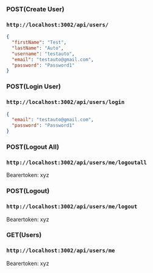 
### POST(Create User)

### `http://localhost:3002/api/users/`

```json
{
  "firstName": "Test",
  "lastName": "Auto",
  "username": "testauto",
  "email": "testauto@gmail.com",
  "password": "Password1"
}
```

### POST(Login User)

### `http://localhost:3002/api/users/login`

```json
{
  "email": "testauto@gmail.com",
  "password": "Password1"
}
```

### POST(Logout All)

### `http://localhost:3002/api/users/me/logoutall`

Bearertoken: xyz

### POST(Logout)

### `http://localhost:3002/api/users/me/logout`

Bearertoken: xyz
### GET(Users)

### `http://localhost:3002/api/users/me`

Bearertoken: xyz
